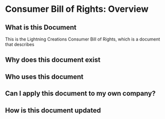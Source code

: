 # Consumer Bill of Rights: Overview

## What is this Document

This is the Lightning Creations Consumer Bill of Rights, which is a document that describes

## Why does this document exist

## Who uses this document

## Can I apply this document to my own company?

## How is this document updated